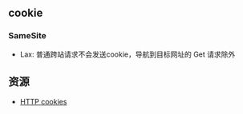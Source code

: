 ## cookie

### SameSite

* Lax: 普通跨站请求不会发送cookie，导航到目标网址的 Get 请求除外


##  资源

* [HTTP cookies](https://developer.mozilla.org/en-US/docs/Web/HTTP/Cookies)

